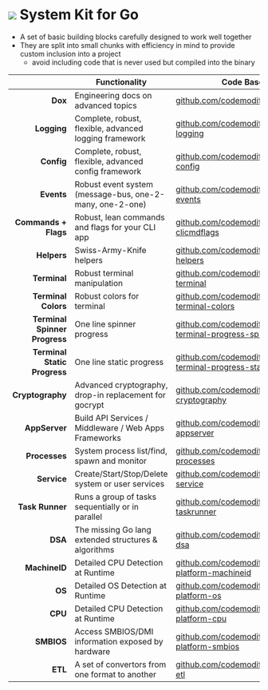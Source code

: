 # ![](https://fonts.gstatic.com/s/i/materialiconsoutlined/flare/v4/24px.svg) System Kit for Go

- A set of basic building blocks carefully designed to work well together
- They are split into small chunks with efficiency in mind to provide custom inclusion into a project
	- avoid including code that is never used but compiled into the binary

&nbsp;							| Functionality 												| Code Base
---:							| ---															| ---
__Dox__							| Engineering docs on advanced topics							| [github.com/codemodify/DevDox](https://github.com/codemodify/DevDox)
__Logging__						| Complete, robust, flexible, advanced logging framework		| [github.com/codemodify/systemkit-logging](https://github.com/codemodify/systemkit-logging)
__Config__						| Complete, robust, flexible, advanced config framework			| [github.com/codemodify/systemkit-config](https://github.com/codemodify/systemkit-config)
__Events__						| Robust event system (message-bus, one-2-many, one-2-one)		| [github.com/codemodify/systemkit-events](https://github.com/codemodify/systemkit-events)
__Commands + Flags__			| Robust, lean commands and flags for your CLI app				| [github.com/codemodify/systemkit-clicmdflags](https://github.com/codemodify/systemkit-clicmdflags)
__Helpers__						| Swiss-Army-Knife helpers										| [github.com/codemodify/systemkit-helpers](https://github.com/codemodify/systemkit-helpers)
__Terminal__ 					| Robust terminal manipulation									| [github.com/codemodify/systemkit-terminal](https://github.com/codemodify/systemkit-terminal)
__Terminal Colors__				| Robust colors for terminal									| [github.com/codemodify/systemkit-terminal-colors](https://github.com/codemodify/systemkit-terminal-colors)
__Terminal Spinner Progress__	| One line spinner progress 									| [github.com/codemodify/systemkit-terminal-progress-spinner](https://github.com/codemodify/systemkit-terminal-progress-spinner)
__Terminal Static Progress__	| One line static progress 										| [github.com/codemodify/systemkit-terminal-progress-static](https://github.com/codemodify/systemkit-terminal-progress-static)
__Cryptography__				| Advanced cryptography, drop-in replacement for gocrypt		| [github.com/codemodify/systemkit-cryptography](https://github.com/codemodify/systemkit-cryptography)
__AppServer__					| Build API Services / Middleware / Web Apps Frameworks			| [github.com/codemodify/systemkit-appserver](https://github.com/codemodify/systemkit-appserver)
__Processes__					| System process list/find, spawn and monitor					| [github.com/codemodify/systemkit-processes](https://github.com/codemodify/systemkit-processes)
__Service__						| Create/Start/Stop/Delete system or user services				| [github.com/codemodify/systemkit-service](https://github.com/codemodify/systemkit-service)
__Task Runner__ 				| Runs a group of tasks sequentially or in parallel				| [github.com/codemodify/systemkit-taskrunner](https://github.com/codemodify/systemkit-taskrunner)
__DSA__							| The missing Go lang extended structures & algorithms			| [github.com/codemodify/systemkit-dsa](https://github.com/codemodify/systemkit-dsa)
__MachineID__ 					| Detailed CPU Detection at Runtime								| [github.com/codemodify/systemkit-platform-machineid](https://github.com/codemodify/systemkit-platform-machineid)
__OS__							| Detailed OS Detection at Runtime								| [github.com/codemodify/systemkit-platform-os](https://github.com/codemodify/systemkit-platform-os)
__CPU__							| Detailed CPU Detection at Runtime								| [github.com/codemodify/systemkit-platform-cpu](https://github.com/codemodify/systemkit-platform-cpu)
__SMBIOS__ 						| Access SMBIOS/DMI information exposed by hardware				| [github.com/codemodify/systemkit-platform-smbios](https://github.com/codemodify/systemkit-platform-smbios)
__ETL__							| A set of convertors from one format to another				| [github.com/codemodify/systemkit-etl](https://github.com/codemodify/systemkit-etl)
